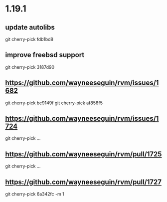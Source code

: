 # 1.19.1

## update autolibs
git cherry-pick fdb1bd8

## improve freebsd support
git cherry-pick 3187d90

## https://github.com/wayneeseguin/rvm/issues/1682
git cherry-pick bc9149f
git cherry-pick af856f5

## https://github.com/wayneeseguin/rvm/issues/1724
git cherry-pick ...

## https://github.com/wayneeseguin/rvm/pull/1725
git cherry-pick ...

## https://github.com/wayneeseguin/rvm/pull/1727
git cherry-pick 6a342fc -m 1

